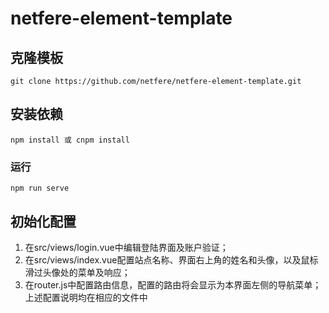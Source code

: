# netfere-element-template

## 克隆模板
```
git clone https://github.com/netfere/netfere-element-template.git
```
## 安装依赖
```
npm install 或 cnpm install
```
### 运行
```
npm run serve
```
## 初始化配置
1. 在src/views/login.vue中编辑登陆界面及账户验证；
2. 在src/views/index.vue配置站点名称、界面右上角的姓名和头像，以及鼠标滑过头像处的菜单及响应；
3. 在router.js中配置路由信息，配置的路由将会显示为本界面左侧的导航菜单；  
上述配置说明均在相应的文件中